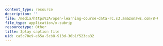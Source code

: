 ```yaml
---
content_type: resource
description: ''
file: /media/https%3A/open-learning-course-data-rc.s3.amazonaws.com/8-04-quantum-physics-i-spring-2016/ca5c70e9e65a5cb8913d30b1f523ca32_7q32Wnm4dEw.vtt
file_type: application/x-subrip
resourcetype: Other
title: 3play caption file
uid: ca5c70e9-e65a-5cb8-913d-30b1f523ca32
---
```

